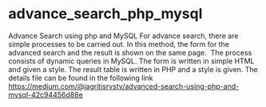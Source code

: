 # advance_search_php_mysql
Advance Search using php and MySQL
For advance search, there are simple processes to be carried out. In this method, the form for the advanced search and the result is shown on the same page. 
The process consists of dynamic queries in MySQL. The form is written in simple HTML and given a style. The result table is written in PHP and a style is given.
The details file can be found in the following link
https://medium.com/@jagritisrvstv/advanced-search-using-php-and-mysql-42c94456d88e
